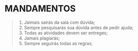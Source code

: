 # MANDAMENTOS

> 1. Jaimais sairás da sala com dúvida;
> 2. Sempre pesquisarás sua dúvida antes de pedir ajuda;
> 3. Todas as atividades devem ser entreges;
> 4. Jamais plagiarás;
> 5. Sempre seguirás todas as regras;
